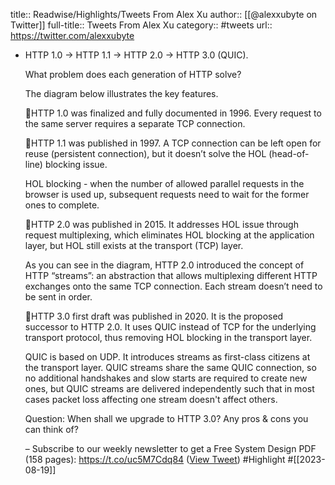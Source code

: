 title:: Readwise/Highlights/Tweets From Alex Xu
author:: [[@alexxubyte on Twitter]]
full-title:: Tweets From Alex Xu
category:: #tweets
url:: https://twitter.com/alexxubyte
- HTTP 1.0 -> HTTP 1.1 -> HTTP 2.0 -> HTTP 3.0 (QUIC).
  
  What problem does each generation of HTTP solve?
  
  The diagram below illustrates the key features.
  
  🔹HTTP 1.0 was finalized and fully documented in 1996. Every request to the same server requires a separate TCP connection.
  
  🔹HTTP 1.1 was published in 1997. A TCP connection can be left open for reuse (persistent connection), but it doesn’t solve the HOL (head-of-line) blocking issue.
  
  HOL blocking - when the number of allowed parallel requests in the browser is used up, subsequent requests need to wait for the former ones to complete.
  
  🔹HTTP 2.0 was published in 2015. It addresses HOL issue through request multiplexing, which eliminates HOL blocking at the application layer, but HOL still exists at the transport (TCP) layer.
  
  As you can see in the diagram, HTTP 2.0 introduced the concept of HTTP “streams”: an abstraction that allows multiplexing different HTTP exchanges onto the same TCP connection. Each stream doesn’t need to be sent in order.
  
  🔹HTTP 3.0 first draft was published in 2020. It is the proposed successor to HTTP 2.0. It uses QUIC instead of TCP for the underlying transport protocol, thus removing HOL blocking in the transport layer.
  
  QUIC is based on UDP. It introduces streams as first-class citizens at the transport layer. QUIC streams share the same QUIC connection, so no additional handshakes and slow starts are required to create new ones, but QUIC streams are delivered independently such that in most cases packet loss affecting one stream doesn't affect others.
  
  Question: When shall we upgrade to HTTP 3.0? Any pros & cons you can think of?
  
  –
  Subscribe to our weekly newsletter to get a Free System Design PDF (158 pages): https://t.co/uc5M7Cdq84 ([View Tweet](https://twitter.com/alexxubyte/status/1692560840853962987)) #Highlight #[[2023-08-19]]